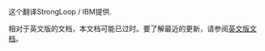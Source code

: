 <p>这个翻译StrongLoop / IBM提供.</p>

相对于英文版的文档，本文档可能已过时。要了解最近的更新，请参阅<a href='{{ page.url | replace: "/zh-cn/", "/en/" }}'>英文版文档</a>。
